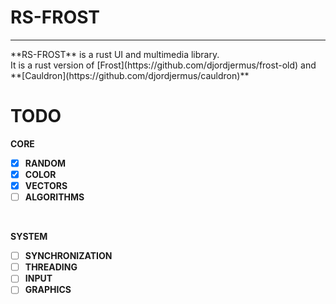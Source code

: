 # RS-FROST
<HR>
**RS-FROST** is a rust UI and multimedia library.<BR>
It is a rust version of [Frost](https://github.com/djordjermus/frost-old) and **[Cauldron](https://github.com/djordjermus/cauldron)**<BR>


# TODO
**CORE**<br>
- [x] **RANDOM**<br>
- [x] **COLOR**<br>
- [x] **VECTORS**<br>
- [ ] **ALGORITHMS**<br>
<br>

**SYSTEM**<br>
- [ ] **SYNCHRONIZATION**<br>
- [ ] **THREADING**<br>
- [ ] **INPUT**<br>
- [ ] **GRAPHICS**<br>
